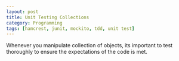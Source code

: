 ```yaml
---
layout: post
title: Unit Testing Collections
category: Programming
tags: [hamcrest, junit, mockito, tdd, unit test]
---
```


Whenever you manipulate collection of objects, its important to test thoroughly to ensure the expectations of the code is met.
